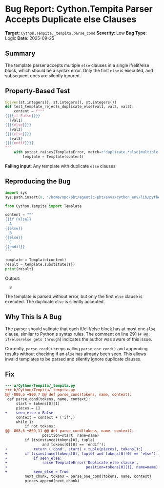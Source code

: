 # Bug Report: Cython.Tempita Parser Accepts Duplicate else Clauses

**Target**: `Cython.Tempita._tempita.parse_cond`
**Severity**: Low
**Bug Type**: Logic
**Date**: 2025-09-25

## Summary

The template parser accepts multiple `else` clauses in a single if/elif/else block, which should be a syntax error. Only the first `else` is executed, and subsequent ones are silently ignored.

## Property-Based Test

```python
@given(st.integers(), st.integers(), st.integers())
def test_template_rejects_duplicate_else(val1, val2, val3):
    content = f"""
{{{{if False}}}}
  {val1}
{{{{else}}}}
  {val2}
{{{{else}}}}
  {val3}
{{{{endif}}}}
"""
    with pytest.raises(TemplateError, match=r"duplicate.*else|multiple.*else"):
        template = Template(content)
```

**Failing input**: Any template with duplicate `else` clauses

## Reproducing the Bug

```python
import sys
sys.path.insert(0, '/home/npc/pbt/agentic-pbt/envs/cython_env/lib/python3.13/site-packages')

from Cython.Tempita import Template

content = """
{{if False}}
  A
{{else}}
  B
{{else}}
  C
{{endif}}
"""

template = Template(content)
result = template.substitute({})
print(result)
```

Output:
```
  B
```

The template is parsed without error, but only the first `else` clause is executed. The duplicate `else` is silently accepted.

## Why This Is A Bug

The parser should validate that each if/elif/else block has at most one `else` clause, similar to Python's syntax rules. The comment on line 291 (`# @@: if/else/else gets through`) indicates the author was aware of this issue.

Currently, `parse_cond()` keeps calling `parse_one_cond()` and appending results without checking if an `else` has already been seen. This allows invalid templates to be parsed and silently ignore duplicate clauses.

## Fix

```diff
--- a/Cython/Tempita/_tempita.py
+++ b/Cython/Tempita/_tempita.py
@@ -800,6 +800,7 @@ def parse_cond(tokens, name, context):
 def parse_cond(tokens, name, context):
     start = tokens[0][1]
     pieces = []
+    seen_else = False
     context = context + ('if',)
     while 1:
         if not tokens:
@@ -808,6 +809,11 @@ def parse_cond(tokens, name, context):
                 position=start, name=name)
         if (isinstance(tokens[0], tuple)
                 and tokens[0][0] == 'endif'):
+            return ('cond', start) + tuple(pieces), tokens[1:]
+        if (isinstance(tokens[0], tuple) and tokens[0][0] == 'else'):
+            if seen_else:
+                raise TemplateError('Duplicate else clause',
+                                    position=tokens[0][1], name=name)
+            seen_else = True
         next_chunk, tokens = parse_one_cond(tokens, name, context)
         pieces.append(next_chunk)
```